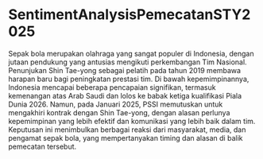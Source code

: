# SentimentAnalysisPemecatanSTY2025

Sepak bola merupakan olahraga yang sangat populer di Indonesia, dengan jutaan pendukung yang antusias mengikuti perkembangan Tim Nasional. Penunjukan Shin Tae-yong sebagai pelatih pada tahun 2019 membawa harapan baru bagi peningkatan prestasi tim. Di bawah kepemimpinannya, Indonesia mencapai beberapa pencapaian signifikan, termasuk kemenangan atas Arab Saudi dan lolos ke babak ketiga kualifikasi Piala Dunia 2026.
Namun, pada Januari 2025, PSSI memutuskan untuk mengakhiri kontrak dengan Shin Tae-yong, dengan alasan perlunya kepemimpinan yang lebih efektif dan komunikasi yang lebih baik dalam tim.
Keputusan ini menimbulkan berbagai reaksi dari masyarakat, media, dan pengamat sepak bola, yang mempertanyakan timing dan alasan di balik pemecatan tersebut.
